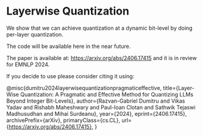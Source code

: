 # Layerwise Quantization
We show that we can achieve quantization at a dynamic bit-level by doing per-layer quantization.

The code will be available here in the near future.

The paper is available at: https://arxiv.org/abs/2406.17415 and it is in review for EMNLP 2024.

If you decide to use please consider citing it using:

@misc{dumitru2024layerwisequantizationpragmaticeffective,
      title={Layer-Wise Quantization: A Pragmatic and Effective Method for Quantizing LLMs Beyond Integer Bit-Levels}, 
      author={Razvan-Gabriel Dumitru and Vikas Yadav and Rishabh Maheshwary and Paul-Ioan Clotan and Sathwik Tejaswi Madhusudhan and Mihai Surdeanu},
      year={2024},
      eprint={2406.17415},
      archivePrefix={arXiv},
      primaryClass={cs.CL},
      url={https://arxiv.org/abs/2406.17415}, 
}

